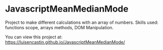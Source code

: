 # JavascriptMeanMedianMode

Project to make different calculations with an array of numbers. Skills used: functions scope, arrays methods, DOM Manipulation.

You can view this project at: https://luisencastin.github.io/JavascriptMeanMedianMode/
